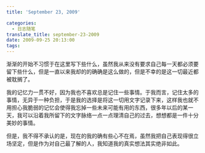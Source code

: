 ```yaml
---
title: 'September 23, 2009'

categories:
  - 日志随笔
translate_title: september-23-2009
date: 2009-09-25 20:13:00
tags:
---
```


渐渐的开始不习惯于在这里写下些什么，虽然我从来没有要求自己每一天都必须要留下些什么，但是一直以来我却的的确确是这么做的，但是不幸的是这一切最近都被耽搁了。

我的记忆力一贯不好，因为我也不喜欢总是记住一些事情。于我而言，记住太多的事情，无异于一种负担，于是我的选择是将这一切用文字记录下来，这样我也就不用担心我脆弱的记忆会使得我忘掉一些未来可能有用的东西，很多年以后的某一天，我可以沿着我所留下的文字脉络一点一点理清自己的过去，想想都是一件十分美妙的事情。

但是，我不得不承认的是，现在的我的确有些心不在焉，虽然我把自己表现得很立场坚定，但是作为对自己最了解的人，我知道我的真实想法其实绝非如此。
